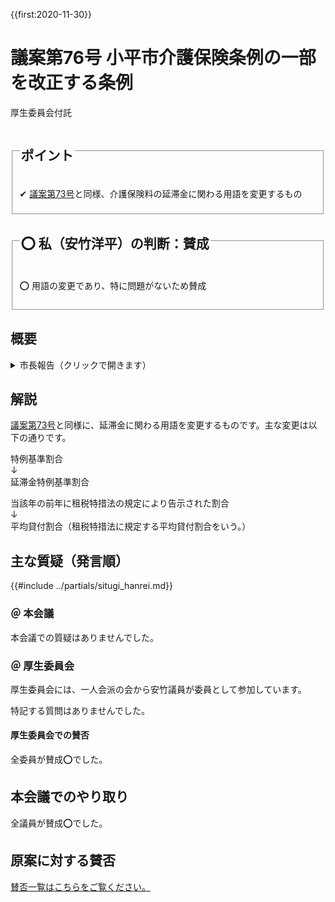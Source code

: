 {{first:2020-11-30}}
# 議案第76号 小平市介護保険条例の一部を改正する条例

<i class="fa fa-gavel" aria-hidden="true"></i> 厚生委員会付託

<fieldset class="point">
  <legend>
    <h2 class="point"> ポイント </h2>
  </legend>
  <p class="point">✔ <a href="./gian-73.md">議案第73号</a>と同様、介護保険料の延滞金に関わる用語を変更するもの</p>
</fieldset>

<fieldset class="sanpi">
  <legend>
    <h2 class="sanpi">⭕️ 私（安竹洋平）の判断：賛成 </h2>
  </legend>
  <p class="sanpi OK">⭕️ 用語の変更であり、特に問題がないため賛成</p>
</fieldset>

## 概要

<details>
<summary>市長報告（クリックで開きます）</summary>

> 本案は、本年度の税制改正により延滞金に関する用語が変更されたことに伴い、介護保険料の延滞金に関する規定を改正するものです。
>
> 改正の内容ですが、特例基準割合という用語をも延滞金特例基準割合に改めるとともに、これまで、租税特別措置法の規定により告示された割合としていたものを、平均貸付割合に改めるほか、文言の整理を行うものです。
>
> 施行期日につきましては、来年1月1日を予定いたしております。

</details>

## 解説

<a href="./gian-73.md">議案第73号</a>と同様に、延滞金に関わる用語を変更するものです。主な変更は以下の通りです。

特例基準割合  
↓  
延滞金特例基準割合

当該年の前年に租税特措法の規定により告示された割合  
↓  
平均貸付割合（租税特措法に規定する平均貸付割合をいう。）


## 主な質疑（発言順）
{{#include ../partials/situgi_hanrei.md}}

### ＠ 本会議
本会議での質疑はありませんでした。

### ＠ 厚生委員会
厚生委員会には、一人会派の会から安竹議員が委員として参加しています。

特記する質問はありませんでした。

#### 厚生委員会での賛否

全委員が賛成⭕️でした。

## 本会議でのやり取り

全議員が賛成⭕️でした。

## 原案に対する賛否
[賛否一覧はこちらをご覧ください。](./index.md#賛否)